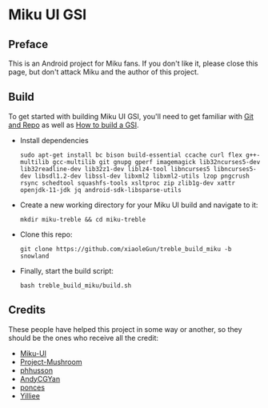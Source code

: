 # Miku UI GSI

## Preface
This is an Android project for Miku fans. If you don't like it, please close this page, but don't attack Miku and the author of this project.

## Build
To get started with building Miku UI GSI, you'll need to get familiar with [Git and Repo](https://source.android.com/source/using-repo.html) as well as [How to build a GSI](https://github.com/phhusson/treble_experimentations/wiki/How-to-build-a-GSI%3F).
- Install dependencies
    ```
    sudo apt-get install bc bison build-essential ccache curl flex g++-multilib gcc-multilib git gnupg gperf imagemagick lib32ncurses5-dev lib32readline-dev lib32z1-dev liblz4-tool libncurses5 libncurses5-dev libsdl1.2-dev libssl-dev libxml2 libxml2-utils lzop pngcrush rsync schedtool squashfs-tools xsltproc zip zlib1g-dev xattr openjdk-11-jdk jq android-sdk-libsparse-utils
    ```
- Create a new working directory for your Miku UI build and navigate to it:
    ```
    mkdir miku-treble && cd miku-treble
    ```
- Clone this repo:
    ```
    git clone https://github.com/xiaoleGun/treble_build_miku -b snowland
    ```
- Finally, start the build script:
    ```
    bash treble_build_miku/build.sh
    ```

## Credits
These people have helped this project in some way or another, so they should be the ones who receive all the credit:
- [Miku-UI](https://github.com/Miku-UI)
- [Project-Mushroom](https://github.com/Project-Mushroom)
- [phhusson](https://github.com/phhusson)
- [AndyCGYan](https://github.com/AndyCGYan)
- [ponces](https://github.com/ponces)
- [Yilliee](https://github.com/Yilliee)
